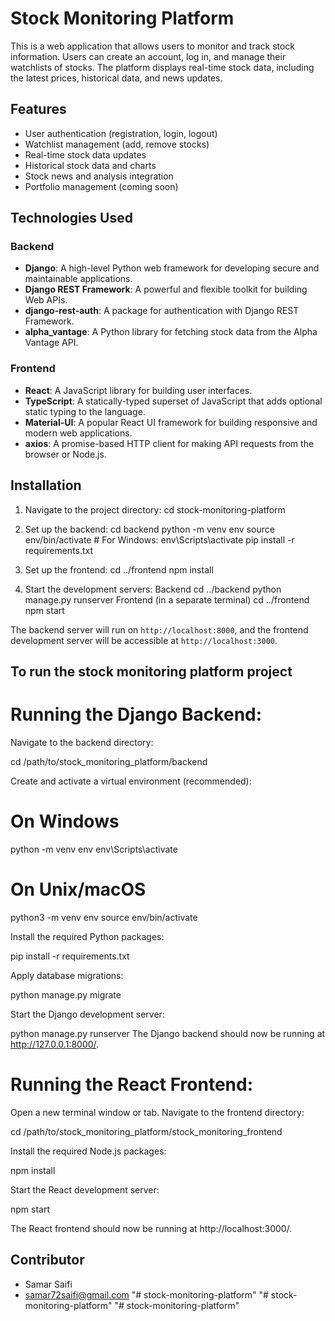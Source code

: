 # Stock Monitoring Platform

This is a web application that allows users to monitor and track stock information. Users can create an account, log in, and manage their watchlists of stocks. The platform displays real-time stock data, including the latest prices, historical data, and news updates.

## Features

- User authentication (registration, login, logout)
- Watchlist management (add, remove stocks)
- Real-time stock data updates
- Historical stock data and charts
- Stock news and analysis integration
- Portfolio management (coming soon)

## Technologies Used

### Backend

- **Django**: A high-level Python web framework for developing secure and maintainable applications.
- **Django REST Framework**: A powerful and flexible toolkit for building Web APIs.
- **django-rest-auth**: A package for authentication with Django REST Framework.
- **alpha_vantage**: A Python library for fetching stock data from the Alpha Vantage API.

### Frontend

- **React**: A JavaScript library for building user interfaces.
- **TypeScript**: A statically-typed superset of JavaScript that adds optional static typing to the language.
- **Material-UI**: A popular React UI framework for building responsive and modern web applications.
- **axios**: A promise-based HTTP client for making API requests from the browser or Node.js.

## Installation

1. Navigate to the project directory:
cd stock-monitoring-platform
2. Set up the backend:
cd backend
python -m venv env
source env/bin/activate  # For Windows: env\Scripts\activate
pip install -r requirements.txt

3. Set up the frontend:
cd ../frontend
npm install

4. Start the development servers:
Backend
cd ../backend
python manage.py runserver
Frontend (in a separate terminal)
cd ../frontend
npm start

The backend server will run on `http://localhost:8000`, and the frontend development server will be accessible at `http://localhost:3000`.


## To run the stock monitoring platform project

# Running the Django Backend:

Navigate to the backend directory:

cd /path/to/stock_monitoring_platform/backend

Create and activate a virtual environment (recommended):

# On Windows
python -m venv env
env\Scripts\activate

# On Unix/macOS
python3 -m venv env
source env/bin/activate

Install the required Python packages:

pip install -r requirements.txt

Apply database migrations:

python manage.py migrate

Start the Django development server:

python manage.py runserver
The Django backend should now be running at http://127.0.0.1:8000/.

# Running the React Frontend:

Open a new terminal window or tab.
Navigate to the frontend directory:

cd /path/to/stock_monitoring_platform/stock_monitoring_frontend

Install the required Node.js packages:

npm install

Start the React development server:

npm start

The React frontend should now be running at http://localhost:3000/.





## Contributor

- Samar Saifi
- samar72saifi@gmail.com
"# stock-monitoring-platform" 
"# stock-monitoring-platform" 
"# stock-monitoring-platform" 
